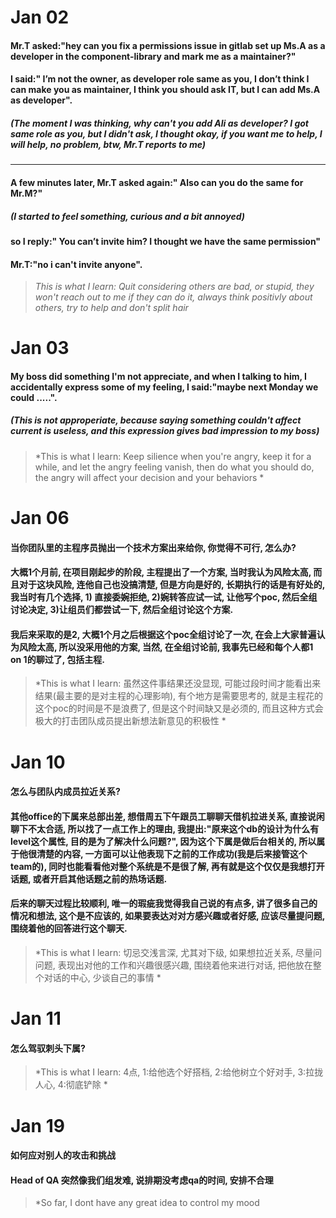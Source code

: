# Jan 02

#### Mr.T asked:"hey can you fix a permissions issue in gitlab set up Ms.A as a developer in the component-library and mark me as a maintainer?"

#### I said:" I’m not the owner, as developer role same as you, I don’t think I can make you as maintainer, I think you should ask IT, but I can add Ms.A as developer".

##### (The moment I was thinking, why can't you add Ali as developer? I got same role as you, but I didn't ask, I thought okay, if you want me to help, I will help, no problem, btw, Mr.T reports to me)

-------------

#### A few minutes later, Mr.T asked again:" Also can you do the same for Mr.M?"
 

##### (I started to feel something, curious and a bit annoyed)
#### so I reply:" You can’t invite him? I thought we have the same permission"
#### Mr.T:"no i can't invite anyone".

> *This is what I learn: Quit considering others are bad, or stupid, they won't reach out to me if they can do it, always think positivly about others, try to help and don't split hair*




# Jan 03

#### My boss did something I'm not appreciate, and when I talking to him, I accidentally express some of my feeling, I said:"maybe next Monday we could .....".

##### (This is not approperiate, because saying something couldn't affect current is useless, and this expression gives bad impression to my boss)

> *This is what I learn: Keep silience when you're angry, keep it for a while, and let the angry feeling vanish, then do what you should do, the angry will affect your decision and your behaviors *


# Jan 06

#### 当你团队里的主程序员抛出一个技术方案出来给你, 你觉得不可行, 怎么办?

#### 大概1个月前, 在项目刚起步的阶段, 主程提出了一个方案, 当时我认为风险太高, 而且对于这块风险, 连他自己也没搞清楚, 但是方向是好的, 长期执行的话是有好处的, 我当时有几个选择, 1) 直接委婉拒绝, 2)婉转答应试一试, 让他写个poc, 然后全组讨论决定, 3)让组员们都尝试一下, 然后全组讨论这个方案.

#### 我后来采取的是2, 大概1个月之后根据这个poc全组讨论了一次, 在会上大家普遍认为风险太高, 所以没采用他的方案, 当然, 在全组讨论前, 我事先已经和每个人都1 on 1的聊过了, 包括主程.

> *This is what I learn: 虽然这件事结果还没显现, 可能过段时间才能看出来结果(最主要的是对主程的心理影响), 有个地方是需要思考的, 就是主程花的这个poc的时间是不是浪费了, 但是这个时间缺又是必须的, 而且这种方式会极大的打击团队成员提出新想法新意见的积极性 *


# Jan 10

#### 怎么与团队内成员拉近关系?

#### 其他office的下属来总部出差, 想借周五下午跟员工聊聊天借机拉进关系, 直接说闲聊下不太合适, 所以找了一点工作上的理由, 我提出:"原来这个db的设计为什么有level这个属性, 目的是为了解决什么问题?", 因为这个下属是做后台相关的, 所以属于他很清楚的内容, 一方面可以让他表现下之前的工作成功(我是后来接管这个team的), 同时也能看看他对整个系统是不是很了解, 再有就是这个仅仅是我想打开话题, 或者开启其他话题之前的热场话题.

#### 后来的聊天过程比较顺利, 唯一的瑕疵我觉得我自己说的有点多, 讲了很多自己的情况和想法, 这个是不应该的, 如果要表达对对方感兴趣或者好感, 应该尽量提问题, 围绕着他的回答进行这个聊天.

> *This is what I learn: 切忌交浅言深, 尤其对下级, 如果想拉近关系, 尽量问问题, 表现出对他的工作和兴趣很感兴趣, 围绕着他来进行对话, 把他放在整个对话的中心, 少谈自己的事情 *


# Jan 11
#### 怎么驾驭刺头下属?
> *This is what I learn: 4点, 1:给他选个好搭档, 2:给他树立个好对手, 3:拉拢人心, 4:彻底铲除 *

# Jan 19
#### 如何应对别人的攻击和挑战

#### Head of QA 突然像我们组发难, 说排期没考虑qa的时间, 安排不合理
> *So far, I dont have any great idea to control my mood
